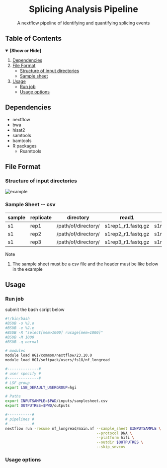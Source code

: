 <div align="center">
<h1 align="center">Splicing Analysis Pipeline</h1>
  <p align="center">A nextflow pipeline of identifying and quantifying splicing events</p>
</div>

## Table of Contents
<details open>
<summary><b>[Show or Hide]</b></summary>

1. [Dependencies](#dependencies)
2. [File Format](#file-format)
    - [Structure of input directories](#structure)
    - [Sample sheet](#samplesheet)
3. [Usage](#usage)
    - [Run job](#runjob)
    - [Usage options](#options)
</details>

<!-- Dependencies-->
## Dependencies
* nextflow
* bwa
* hisat2
* samtools
* bamtools
* R packages
    - Rsamtools


<!-- File Format-->
## File Format

<a id="structure"></a>

### Structure of input directories
![example](./image/inputs.png)

<a id="samplesheet"></a>

### Sample Sheet -- csv
| sample | replicate | directory | read1 | read2 | reference |
| - | - | - | - | - | - |
| s1 | rep1 | /path/of/directory/ | s1rep1_r1.fastq.gz | s1rep1_r2.fastq.gz | ref.fa |
| s1 | rep2 | /path/of/directory/ | s1rep2_r1.fastq.gz | s1rep2_r2.fastq.gz | ref.fa |
| s1 | rep3 | /path/of/directory/ | s1rep3_r1.fastq.gz | s1rep3_r2.fastq.gz | ref.fa |

> [!Note]  
> 1. The sample sheet must be a csv file and the header must be like below in the example


<!-- Usage-->
## Usage

<a id="runjob"></a>

### Run job
submit the bash script below

```bash
#!/bin/bash
#BSUB -o %J.o
#BSUB -e %J.e
#BSUB -R "select[mem>1000] rusage[mem=1000]"
#BSUB -M 1000
#BSUB -q normal

# modules
module load HGI/common/nextflow/23.10.0
module load HGI/softpack/users/fs18/nf_longread

#--------------#
# user specify #
#--------------#
# LSF group
export LSB_DEFAULT_USERGROUP=hgi

# Paths
export INPUTSAMPLE=$PWD/inputs/samplesheet.csv
export OUTPUTRES=$PWD/outputs

#-----------#
# pipelines #
#-----------#
nextflow run -resume nf_longread/main.nf --sample_sheet $INPUTSAMPLE \
                                         --protocol DNA \
                                         --platform hifi \
                                         --outdir $OUTPUTRES \
                                         --skip_snvcov
```

<a id="options"></a>

### Usage options
